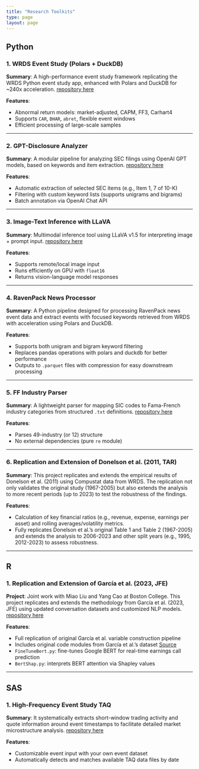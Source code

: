 ```yaml
---
title: "Research Toolkits"
type: page
layout: page
---
```


## Python

### 1. WRDS Event Study (Polars + DuckDB)
**Summary**: A high-performance event study framework replicating the WRDS Python event study app, enhanced with Polars and DuckDB for ~240x acceleration. [repository here](https://github.com/Chihche-Liew/Event-Study-Polars)  

**Features**:

- Abnormal return models: market-adjusted, CAPM, FF3, Carhart4  
- Supports `CAR`, `BHAR`, `abret`, flexible event windows  
- Efficient processing of large-scale samples

---

### 2. GPT-Disclosure Analyzer
**Summary**: A modular pipeline for analyzing SEC filings using OpenAI GPT models, based on keywords and item extraction. [repository here](https://github.com/Chihche-Liew/GPT-Disclosure-Analyzer)  

**Features**:

- Automatic extraction of selected SEC items (e.g., Item 1, 7 of 10-K)  
- Filtering with custom keyword lists (supports unigrams and bigrams)  
- Batch annotation via OpenAI Chat API

---

### 3. Image-Text Inference with LLaVA
**Summary**: Multimodal inference tool using LLaVA v1.5 for interpreting image + prompt input. [repository here](https://github.com/Chihche-Liew/Image-Text-Inference-LLaVA)  

**Features**:

- Supports remote/local image input  
- Runs efficiently on GPU with `float16`  
- Returns vision-language model responses

---

### 4. RavenPack News Processor

**Summary**: A Python pipeline designed for processing RavenPack news event data and extract events with focused keywords retrieved from WRDS with acceleration using Polars and DuckDB.

**Features**:

- Supports both unigram and bigram keyword filtering
- Replaces pandas operations with polars and duckdb for better performance
- Outputs to `.parquet` files with compression for easy downstream processing

---

### 5. FF Industry Parser

**Summary**: A lightweight parser for mapping SIC codes to Fama-French industry categories from structured `.txt` definitions. [repository here](https://github.com/Chihche-Liew/FF-Industry-Parser)  

**Features**:

- Parses 49-industry (or 12) structure  
- No external dependencies (pure `re` module) 

---

### 6. Replication and Extension of Donelson et al. (2011, TAR)

**Summary**: This project replicates and extends the empirical results of Donelson et al. (2011) using Compustat data from WRDS. The replication not only validates the original study (1967-2005) but also extends the analysis to more recent periods (up to 2023) to test the robustness of the findings.

**Features**:

- Calculation of key financial ratios (e.g., revenue, expense, earnings per asset) and rolling averages/volatility metrics.
- Fully replicates Donelson et al.’s original Table 1 and Table 2 (1967-2005) and extends the analysis to 2006-2023 and other split years (e.g., 1995, 2012-2023) to assess robustness.

---

## R

### 1. Replication and Extension of García et al. (2023, JFE)

**Project**: Joint work with Miao Liu and Yang Cao at Boston College. This project replicates and extends the methodology from García et al. (2023, JFE) using updated conversation datasets and customized NLP models. [repository here](https://github.com/Chihche-Liew/The-Color-of-Finance-Words-Replication-and-Optimization)

**Features**:

- Full replication of original García et al. variable construction pipeline  
- Includes original code modules from García et al.’s dataset [Source](https://leeds-faculty.colorado.edu/garcia/data.html)  
- `FineTuneBert.py`: fine-tunes Google BERT for real-time earnings call prediction  
- `BertShap.py`: interprets BERT attention via Shapley values

---

## SAS 

### 1. High-Frequency Event Study TAQ

**Summary**: It systematically extracts short-window trading activity and quote information around event timestamps to facilitate detailed market microstructure analysis. [repository here](https://github.com/Chihche-Liew/High-Frequency-Event-Study-TAQ)

**Features**:

- Customizable event input with your own event dataset
- Automatically detects and matches available TAQ data files by date